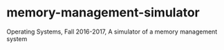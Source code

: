 # memory-management-simulator
Operating Systems, Fall 2016-2017, A simulator of a memory management system
